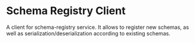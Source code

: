 # Schema Registry Client

A client for schema-registry service. It allows to register new schemas, as well as serialization/deserialization according to existing schemas.